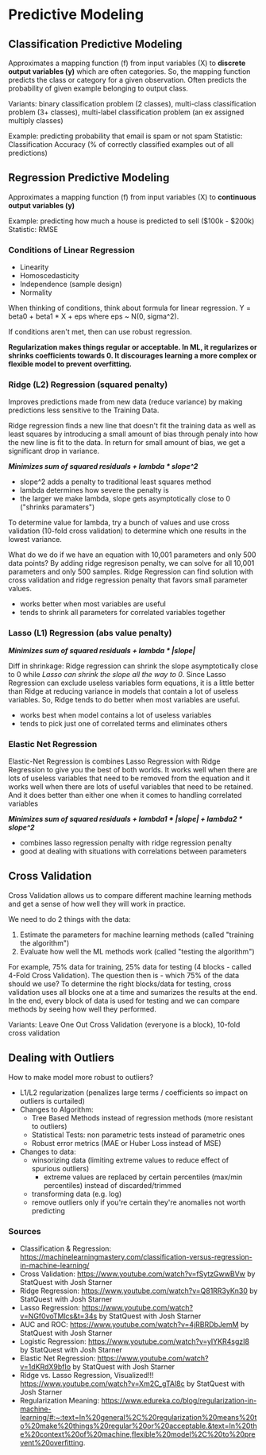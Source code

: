 # Predictive Modeling
## Classification Predictive Modeling
Approximates a mapping function (f) from input variables (X) to **discrete output variables (y)** which are often categories. 
So, the mapping function predicts the class or category for a given observation. Often predicts the probability of given
example belonging to output class. 

Variants: binary classification problem (2 classes), multi-class classification problem (3+ classes), 
multi-label classification problem (an ex assigned multiply classes)

Example: predicting probability that email is spam or not spam
Statistic: Classification Accuracy (% of correctly classified examples out of all predictions) 

## Regression Predictive Modeling
Approximates a mapping function (f) from input variables (X) to **continuous output variables (y)**

Example: predicting how much a house is predicted to sell ($100k - $200k)
Statistic: RMSE

### Conditions of Linear Regression
- Linearity
- Homoscedasticity
- Independence (sample design)
- Normality

When thinking of conditions, think about formula for linear regression. Y = beta0 + beta1 * X + eps where eps ~ N(0, sigma^2). 

If conditions aren't met, then can use robust regression.


**Regularization makes things regular or acceptable. In ML, it regularizes or shrinks coefficients towards 0. It discourages learning a more complex or flexible model to prevent overfitting.** 

### Ridge (L2) Regression (squared penalty)
Improves predictions made from new data (reduce variance) by making predictions less sensitive to the Training Data.

Ridge regression finds a new line that doesn't fit the training data as well as least squares by introducing a small 
amount of bias through penaly into how the new line is fit to the data. In return for small amount of bias, we get a 
significant drop in variance. 

***Minimizes sum of squared residuals + lambda * slope^2***

- slope^2 adds a penalty to traditional least squares method
- lambda determines how severe the penalty is
- the larger we make lambda, slope gets asymptotically close to 0 ("shrinks paramaters")

To determine value for lambda, try a bunch of values and use cross validation (10-fold cross validation) to determine
which one results in the lowest variance. 

What do we do if we have an equation with 10,001 parameters and only 500 data points? By adding 
ridge regresison penalty, we can solve for all 10,001 parameters and only 500 samples. Ridge 
Regression can find solution with cross validation and ridge regression penalty that favors small parameter
values.
- works better when most variables are useful
- tends to shrink all parameters for correlated variables together

### Lasso (L1) Regression (abs value penalty)

***Minimizes sum of squared residuals + lambda * |slope|***

Diff in shrinkage: Ridge regression can shrink the slope asymptotically close to 0 while _Lasso can shrink
the slope all the way to 0_. Since Lasso Regression can exclude useless variables form equations, it is a little better
than Ridge at reducing variance in models that contain a lot of useless variables. So, Ridge tends to do better 
when most variables are useful.
- works best when model contains a lot of useless variables
- tends to pick just one of correlated terms and eliminates others

### Elastic Net Regression
Elastic-Net Regression is combines Lasso Regression with Ridge Regression to give you the best of both worlds. It works well when there are lots of useless variables that need to be removed from the equation and it works well when there are lots of useful variables that need to be retained. And it does better than either one when it comes to handling correlated variables

***Minimizes sum of squared residuals + lambda1 * |slope| + lambda2 * slope^2***

- combines lasso regression penalty with ridge regression penalty
- good at dealing with situations with correlations between parameters

## Cross Validation

Cross Validation allows us to compare different machine learning methods and get a sense of how well they
will work in practice. 

We need to do 2 things with the data:
1) Estimate the parameters for machine learning methods (called "training the algorithm")
2) Evaluate how well the ML methods work (called "testing the algorithm")

For example, 75% data for training, 25% data for testing (4 blocks - called 4-Fold Cross Validation). 
The question then is - which 75% of the data should we use?
To determine the right blocks/data for testing, cross validation uses all blocks one at a time and sumarizes the results 
at the end. In the end, every block of data is used for testing and we can compare methods by seeing how well they performed.

Variants: Leave One Out Cross Validation (everyone is a block), 10-fold cross validation

## Dealing with Outliers
How to make model more robust to outliers?
- L1/L2 regularization (penalizes large terms / coefficients so impact on outliers is curtailed)
- Changes to Algorithm:
   - Tree Based Methods instead of regression methods (more resistant to outliers)
   - Statistical Tests: non parametric tests instead of parametric ones
   - Robust error metrics (MAE or Huber Loss instead of MSE)
- Changes to data:
  - winsorizing data (limiting extreme values to reduce effect of spurious outliers)
    - extreme values are replaced by certain percentiles (max/min percentiles) instead of discarded/trimmed 
  - transforming data (e.g. log)
  - remove outliers only if you're certain they're anomalies not worth predicting
  


### Sources
- Classification & Regression: https://machinelearningmastery.com/classification-versus-regression-in-machine-learning/
- Cross Validation: https://www.youtube.com/watch?v=fSytzGwwBVw by StatQuest with Josh Starner
- Ridge Regression: https://www.youtube.com/watch?v=Q81RR3yKn30 by StatQuest with Josh Starner
- Lasso Regression: https://www.youtube.com/watch?v=NGf0voTMlcs&t=34s by StatQuest with Josh Starner
- AUC and ROC: https://www.youtube.com/watch?v=4jRBRDbJemM by StatQuest with Josh Starner
- Logistic Regression: https://www.youtube.com/watch?v=yIYKR4sgzI8 by StatQuest with Josh Starner
- Elastic Net Regression: https://www.youtube.com/watch?v=1dKRdX9bfIo by StatQuest with Josh Starner
- Ridge vs. Lasso Regression, Visualized!!! https://www.youtube.com/watch?v=Xm2C_gTAl8c by StatQuest with Josh Starner
- Regularization Meaning: https://www.edureka.co/blog/regularization-in-machine-learning/#:~:text=In%20general%2C%20regularization%20means%20to%20make%20things%20regular%20or%20acceptable.&text=In%20the%20context%20of%20machine,flexible%20model%2C%20to%20prevent%20overfitting.
